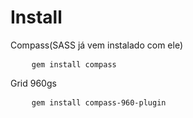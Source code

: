 Install
====================

<p>Compass(SASS já vem instalado com ele)</p>
<pre>
	<code>gem install compass</code>
</pre>

<p>Grid 960gs</p>
<pre>
	<code>gem install compass-960-plugin</code>
</pre>